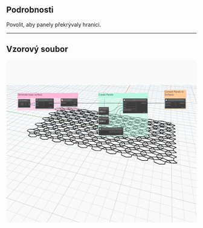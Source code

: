 ## Podrobnosti
Povolit, aby panely překrývaly hranici.
___
## Vzorový soubor

![PanelSurfaceBoundaryCondition.Keep](./Autodesk.DesignScript.Geometry.PanelSurfaceBoundaryCondition.Keep_img.jpg)
